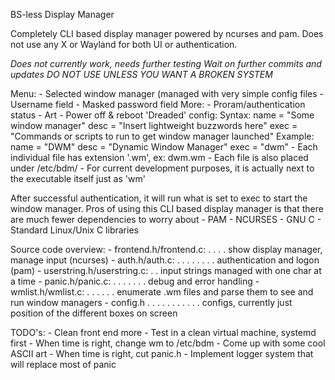 BS-less Display Manager

Completely CLI based display manager powered by ncurses and pam.
Does not use any X or Wayland for both UI or authentication.

*Does not currently work, needs further testing*
*Wait on further commits and updates*
*DO NOT USE UNLESS YOU WANT A BROKEN SYSTEM*

Menu:
    - Selected window manager (managed with very simple config files
    - Username field
    - Masked password field
More:
    - Proram/authentication status
    - Art
    - Power off & reboot
'Dreaded' config:
    Syntax:
        name = "Some window manager"
        desc = "Insert lightweight buzzwords here"
        exec = "Commands or scripts to run to get window manager launched"
    Example:
        name = "DWM"
        desc = "Dynamic Window Manager"
        exec = "dwm"
    - Each individual file has extension '.wm', ex: dwm.wm
    - Each file is also placed under /etc/bdm/
        - For current development purposes, it is actually next to the executable itself just as 'wm'

After successful authentication, it will run what is set to exec to start the window manager.
Pros of using this CLI based display manager is that there are much fewer dependencies to worry about
    - PAM
    - NCURSES
    - GNU C
    - Standard Linux/Unix C libraries

Source code overview:
    - frontend.h/frontend.c: . . . . show display manager, manage input (ncurses)
    - auth.h/auth.c: . . . . . . . . authentication and logon (pam)
    - userstring.h/userstring.c: . . input strings managed with one char at a time
    - panic.h/panic.c: . . . . . . . debug and error handling
    - wmlist.h/wmlist.c: . . . . . . enumerate .wm files and parse them to see and run window managers
    - config.h . . . . . . . . . . . configs, currently just position of the different boxes on screen

TODO's:
    - Clean front end more
    - Test in a clean virtual machine, systemd first
    - When time is right, change wm to /etc/bdm
    - Come up with some cool ASCII art
    - When time is right, cut panic.h
    - Implement logger system that will replace most of panic


